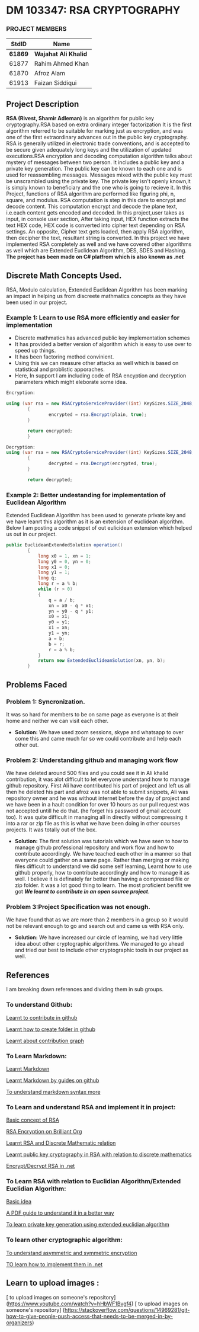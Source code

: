 # DM 103347: RSA CRYPTOGRAPHY

### PROJECT MEMBERS

StdID | Name
------------ | -------------
**61869** | **Wajahat Ali Khalid**
61877 | Rahim Ahmed Khan
61870 | Afroz Alam
61913 | Faizan Siddiqui

## Project Description
**RSA (Rivest, Shamir Adleman)** is an algorithm for public key cryptography.RSA based on extra ordinary integer factorization It is the first algorithm referred to be suitable for marking just as encryption, and was one of the first extraordinary advances out in the public key cryptography. RSA is generally utilized in electronic trade conventions, and is accepted to be secure given adequately long keys and the utilization of updated executions.RSA encryption and decoding computation algorithm talks about mystery of messages between two person. It includes a public key and a private key generation. The public key can be known to each one and is used for reassembling messages. Messages mixed with the public key must be unscrambled using the private key. The private key isn't openly known,it is simply known to beneficiary and the one who is going to recieve it. In this Project, functions of RSA algorithm are performed like figuring phi, n, square, and modulus. RSA computation is step in this dare to encrypt and decode content. This computation encrypt and decode the plane text, i.e.each content gets encoded and decoded. In this project,user takes as input, in console user section, After taking input, HEX function extracts the text HEX code, HEX code is converted into cipher text depending on RSA settings. An opposite, Cipher text gets loaded, then apply RSA algorithm, then decipher the text, resultant string is converted. In this project we have implemented RSA completely as well and we have covered other algorithms as well which are Extended Euclidean Algorithm, DES, SDES and Hashing.
**The project has been made on C# platfrom which is also known as .net**

## Discrete Math Concepts Used.
RSA, Modulo calculation, Extended Euclidean Algorithm has been marking an impact in helping us from discreete mathmatics concepts as they have been used in our project.

### Example 1: Learn to use RSA more efficiently and easier for implementation
* Discrete mathmatics has advanced public key implementation schemes
* It has provided a better version of algorithm which is easy to use over to speed up things.
* It has been factoring method convinient.
* Using this we can measure other attacks as well which is based on statistical and problistic apporaches.
* Here, In support I am including code of RSA encyption and decryption parameters which might eleborate some idea.
```C#
Encryption:

using (var rsa = new RSACryptoServiceProvider((int) KeySizes.SIZE_2048, cspParameters))
		{
                encrypted = rsa.Encrypt(plain, true);
		}

		return encrypted;
		}

Decryption:
using (var rsa = new RSACryptoServiceProvider((int) KeySizes.SIZE_2048, cspParameters))
		{
                decrypted = rsa.Decrypt(encrypted, true);
		}

		return decrypted;
```
### Example 2: Better undestanding for implementation of Euclidean Algorithm
Extended Euclidean Algorithm has been used to generate private key and we have leanrt this algorithm as it is an extension of euclidean algorithm.
Below I am posting a code snippet of out eulicidean extension which helped us out in our project.
```C# 
public EuclideanExtendedSolution operation()
        {
            long x0 = 1, xn = 1;
            long y0 = 0, yn = 0;
            long x1 = 0;
            long y1 = 1;
            long q;
            long r = a % b;
            while (r > 0)
            {
                q = a / b;
                xn = x0 - q * x1;
                yn = y0 - q * y1;
                x0 = x1;
                y0 = y1;
                x1 = xn;
                y1 = yn;
                a = b;
                b = r;
                r = a % b;
            }
            return new ExtendedEuclideanSolution(xn, yn, b);
        }
```

## Problems Faced

### Problem 1: Syncronization.
It was so hard for members to be on same page as everyone is at their home and neither we can visit each other.
* **Solution:**
We have used zoom sessions, skype and whatsapp to over come this and came much far so we could contribute and help each other out.

### Problem 2: Understanding github and managing work flow
We have deleted around 500 files and you could see it in Ali khalid contribution, it was alot difficult to let everyone understand how to manage github repository. 
First Ali have contributed his part of project and left us all then he deleted his part and afroz was not able to submit snippets, Ali was repository owner and he was without internet before the day of project and we have been in a hault condition for over 10 hours as our pull request was not accepted untill he do that. (he forget his password of gmail account too). It was quite difficult in managing all in directly without compressing it into a rar or zip file as this is what we have been doing in other courses projects. It was totally out of the box.
* **Solution:**
The first solution was tutorials which we have seen to how to manage github professional repository and work flow and how to contribute accordingly. 
We have teached each other in a manner so that everyone could gather on a same page.
Rather than merging or making files difficult to understand we did some self learning, Learnt how to use github properly, how to contribute accordingly and how to manage it as well. I believe it is definately far better than having a compressed file or zip folder. It was a lot good thing to learn. The most proficient benifit we got ***We learnt to contribute in an open source project***. 

### Problem 3:Project Specification was not enough.
We have found that as we are more than 2 members in a group so it would not be relevant enough to go and search out and came us with RSA only.
* **Solution:**
We have increased our circle of learning, we had very little idea about other cryptographic algorithms. We managed to go ahead and tried our best to include other cryptographic tools in our project as well.

## References
I am breaking down references and dividing them in sub groups.

### To understand Github:
[Learnt to contribute in github](https://www.youtube.com/watch?v=waEb2c9NDL8)

[Learnt how to create folder in github](https://stackoverflow.com/questions/12258399/how-do-i-create-a-folder-in-a-github-repository)

[Learnt about contribution graph](https://stackoverflow.com/questions/38346919/what-does-the-two-number-mean-in-github-contributor-graph-page)

### To Learn Markdown:
[Learnt Markdown](https://learn-the-web.algonquindesign.ca/topics/markdown/)

[Learnt Markdown by guides on github](https://guides.github.com/features/mastering-markdown/)

[To understand markdown syntax more](https://daringfireball.net/projects/markdown/syntax)

### To Learn and understand RSA and implement it in project:
[Basic concept of RSA](https://en.wikipedia.org/wiki/RSA_(cryptosystem))

[RSA Encryption on Brilliant Org](https://brilliant.org/wiki/rsa-encryption/)

[Learnt RSA and Discrete Mathematic relation](https://www.youtube.com/watch?v=iojw59KBRgc)

[Learnt public key cryptography in RSA with relation to discrete mathematics](https://www.youtube.com/watch?v=reH9zrGcXXM)

[Encrypt/Decrypt RSA in .net](https://www.youtube.com/watch?v=sYGS80-Joi8)

### To Learn RSA with relation to Euclidian Algorithm/Extended Euclidian Algorithm:
[Basic idea](https://math.stackexchange.com/questions/1226742/rsa-and-extended-euclidian-algorithm)

[A PDF guide to understand it in a better way](https://www.cs.ucy.ac.cy/courses/EPL674/labs/lab3/Lab3-RSA.pdf)

[To learn private key generation using extended euclidian algorithm](https://crypto.stackexchange.com/questions/5889/calculating-rsa-private-exponent-when-given-public-exponent-and-the-modulus-fact)

### To learn other cryptographic algorithm:
[To understand asymmetric and symmetric encryption](https://www.youtube.com/watch?v=AQDCe585Lnc)

[TO learn how to implement them in .net](https://www.youtube.com/watch?v=ysxC6-AFEYg)

## Learn to upload images :
[ to upload images on someone's repository] (https://www.youtube.com/watch?v=hHbWF1Bvgf4)
[ to upload images on someone's repository] (https://stackoverflow.com/questions/14969281/git-how-to-give-people-push-access-that-needs-to-be-merged-in-by-organizers)
